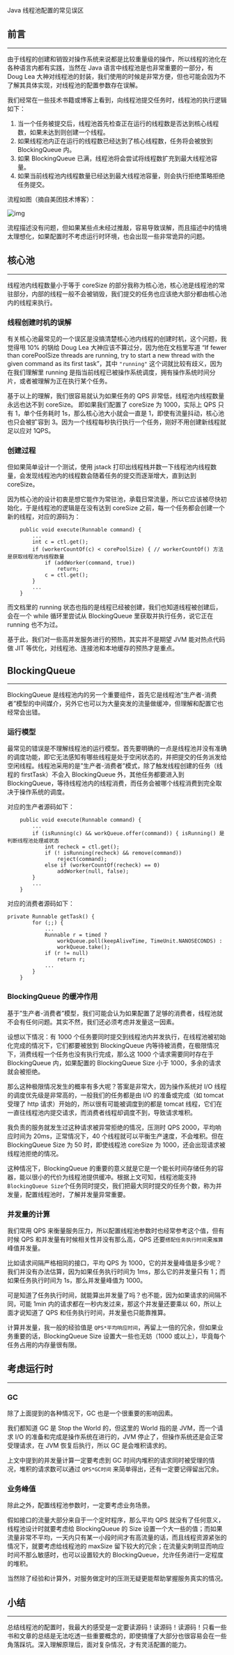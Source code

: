 Java 线程池配置的常见误区

## 前言

------

由于线程的创建和销毁对操作系统来说都是比较重量级的操作，所以线程的池化在各种语言内都有实践，当然在 Java 语言中线程池是也非常重要的一部分，有 Doug Lea 大神对线程池的封装，我们使用的时候是非常方便，但也可能会因为不了解其具体实现，对线程池的配置参数存在误解。

我们经常在一些技术书籍或博客上看到，向线程池提交任务时，线程池的执行逻辑如下：

1. 当一个任务被提交后，线程池首先检查正在运行的线程数是否达到核心线程数，如果未达到则创建一个线程。
2. 如果线程池内正在运行的线程数已经达到了核心线程数，任务将会被放到 BlockingQueue 内。
3. 如果 BlockingQueue 已满，线程池将会尝试将线程数扩充到最大线程池容量。
4. 如果当前线程池内线程数量已经达到最大线程池容量，则会执行拒绝策略拒绝任务提交。

流程如图（摘自美团技术博客）：

![img](https://zhenbianshu.github.io/images/2020/thread_pool_flow.png)

流程描述没有问题，但如果某些点未经过推敲，容易导致误解，而且描述中的情境太理想化，如果配置时不考虑运行时环境，也会出现一些非常诡异的问题。

## 核心池

------

线程池内线程数量小于等于 coreSize 的部分我称为核心池，核心池是线程池的常驻部分，内部的线程一般不会被销毁，我们提交的任务也应该绝大部分都由核心池内的线程来执行。

### 线程创建时机的误解

有关核心池最常见的一个误区是没搞清楚核心池内线程的创建时机，这个问题，我觉得甩 10% 的锅给 Doug Lea 大神应该不算过分，因为他在文档里写道 “If fewer than corePoolSize threads are running, try to start a new thread with the given command as its first task”，其中 `"running"` 这个词就比较有歧义，因为在我们理解里 running 是指当前线程已被操作系统调度，拥有操作系统时间分片，或者被理解为正在执行某个任务。

基于以上的理解，我们很容易就认为如果任务的 QPS 非常低，线程池内线程数量永远也达不到 coreSize。 即如果我们配置了 coreSize 为 1000，实际上 QPS 只有 1，单个任务耗时 1s，那么核心池大小就会一直是 1，即使有流量抖动，核心池也只会被扩容到 3。因为一个线程每秒执行执行一个任务，刚好不用创建新线程就足以应对 1QPS。

### 创建过程

但如果简单设计一个测试，使用 jstack 打印出线程栈并数一下线程池内线程数量，会发现线程池内的线程数会随着任务的提交而逐渐增大，直到达到 coreSize。

因为核心池的设计初衷是想它能作为常驻池，承载日常流量，所以它应该被尽快初始化，于是线程池的逻辑是在没有达到 coreSize 之前，每一个任务都会创建一个新的线程，对应的源码为：

```
    public void execute(Runnable command) {
        ...
        int c = ctl.get();
        if (workerCountOf(c) < corePoolSize) { // workerCountOf() 方法是获取线程池内线程数量
            if (addWorker(command, true))
                return;
            c = ctl.get();
        }
        ...
    }
```

而文档里的 running 状态也指的是线程已经被创建，我们也知道线程被创建后，会在一个 while 循环里尝试从 BlockingQueue 里获取并执行任务，说它正在 running 也不为过。

基于此，我们对一些高并发服务进行的预热，其实并不是期望 JVM 能对热点代码做 JIT 等优化，对线程池、连接池和本地缓存的预热才是重点。

## BlockingQueue

------

BlockingQueue 是线程池内的另一个重要组件，首先它是线程池”生产者-消费者”模型的中间媒介，另外它也可以为大量突发的流量做缓冲，但理解和配置它也经常会出错。

### 运行模型

最常见的错误是不理解线程池的运行模型。首先要明确的一点是线程池并没有准确的调度功能，即它无法感知有哪些线程是处于空闲状态的，并把提交的任务派发给空闲线程。线程池采用的是”生产者-消费者”模式，除了触发线程创建的任务（线程的 firstTask）不会入 BlockingQueue 外，其他任务都要进入到 BlockingQueue，等待线程池内的线程消费，而任务会被哪个线程消费到完全取决于操作系统的调度。

对应的生产者源码如下：

```
    public void execute(Runnable command) {
        ...
        if (isRunning(c) && workQueue.offer(command)) { isRunning() 是判断线程池处理戚状态
            int recheck = ctl.get();
            if (! isRunning(recheck) && remove(command))
                reject(command);
            else if (workerCountOf(recheck) == 0)
                addWorker(null, false);
        }
        ...
    }
```

对应的消费者源码如下：

```
private Runnable getTask() {
        for (;;) {
            ...
            Runnable r = timed ?
                workQueue.poll(keepAliveTime, TimeUnit.NANOSECONDS) :
                workQueue.take();
            if (r != null)
                return r;
            ...
        }
    }
```

### BlockingQueue 的缓冲作用

基于”生产者-消费者”模型，我们可能会认为如果配置了足够的消费者，线程池就不会有任何问题。其实不然，我们还必须考虑并发量这一因素。

设想以下情况：有 1000 个任务要同时提交到线程池内并发执行，在线程池被初始化完成的情况下，它们都要被放到 BlockingQueue 内等待被消费，在极限情况下，消费线程一个任务也没有执行完成，那么这 1000 个请求需要同时存在于 BlockingQueue 内，如果配置的 BlockingQueue Size 小于 1000，多余的请求就会被拒绝。

那么这种极限情况发生的概率有多大呢？答案是非常大，因为操作系统对 I/O 线程的调度优先级是非常高的，一般我们的任务都是由 I/O 的准备或完成（如 tomcat 受理了 http 请求）开始的，所以很有可能被调度到的都是 tomcat 线程，它们在一直往线程池内提交请求，而消费者线程却调度不到，导致请求堆积。

我负责的服务就发生过这种请求被异常拒绝的情况，压测时 QPS 2000，平均响应时间为 20ms，正常情况下，40 个线程就可以平衡生产速度，不会堆积。但在 BlockingQueue Size 为 50 时，即使线程池 coreSize 为 1000，还会出现请求被线程池拒绝的情况。

这种情况下，BlockingQueue 的重要的意义就是它是一个能长时间存储任务的容器，能以很小的代价为线程池提供缓冲。根据上文可知，线程池能支持`BlockingQueue Size`个任务同时提交，我们把最大同时提交的任务个数，称为并发量，配置线程池时，了解并发量异常重要。

### 并发量的计算

我们常用 QPS 来衡量服务压力，所以配置线程池参数时也经常参考这个值，但有时候 QPS 和并发量有时候相关性并没有那么高，QPS 还要`搭配任务执行时间`来`推算`峰值并发量。

比如请求间隔严格相同的接口，平均 QPS 为 1000，它的并发量峰值是多少呢？我们并没有办法估算，因为如果任务执行时间为 1ms，那么它的并发量只有 1；而如果任务执行时间为 1s，那么并发量峰值为 1000。

可是知道了任务执行时间，就能算出并发量了吗？也不能，因为如果请求的间隔不同，可能 1min 内的请求都在一秒内发过来，那这个并发量还要乘以 60，所以上面才说知道了 QPS 和任务执行时间，并发量也只能靠推算。

计算并发量，我一般的经验值是 `QPS*平均响应时间`，再留上一倍的冗余，但如果业务重要的话，BlockingQueue Size 设置大一些也无妨（1000 或以上），毕竟每个任务占用的内存量很有限。

## 考虑运行时

------

### GC

除了上面提到的各种情况下，GC 也是一个很重要的影响因素。

我们都知道 GC 是 Stop the World 的，但这里的 World 指的是 JVM，而一个请求 I/O 的准备和完成是操作系统在进行的，JVM 停止了，但操作系统还是会正常受理请求，在 JVM 恢复后执行，所以 GC 是会堆积请求的。

上文中提到的并发量计算一定要考虑到 GC 时间内堆积的请求同时被受理的情况，堆积的请求数可以通过 `QPS*GC时间` 来简单得出，还有一定要记得留出冗余。

### 业务峰值

除此之外，配置线程池参数时，一定要考虑业务场景。

假如接口的流量大部分来自于一个定时程序，那么平均 QPS 就没有了任何意义，线程池设计时就要考虑给 BlockingQueue 的 Size 设置一个大一些的值；而如果流量非常不平均，一天内只有某一小段时间才有高流量的话，而且线程资源紧张的情况下，就要考虑给线程池的 maxSize 留下较大的冗余；在流量尖刺明显而响应时间不那么敏感时，也可以设置较大的 BlockingQueue，允许任务进行一定程度的堆积。

当然除了经验和计算外，对服务做定时的压测无疑更能帮助掌握服务真实的情况。

## 小结

------

总结线程池的配置时，我最大的感受是一定要读源码！读源码！读源码！只看一些书和文章的总结是无法吃透一些重要概念的，即使搞懂了大部分也很容易会在一些角落踩坑。深入理解原理后，面对复杂情况，才有灵活配置的能力。